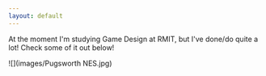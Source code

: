 ```yaml
---
layout: default
---
```


At the moment I'm studying Game Design at RMIT, but I've done/do quite a lot! Check some of it out below!

![](images/Pugsworth NES.jpg)
